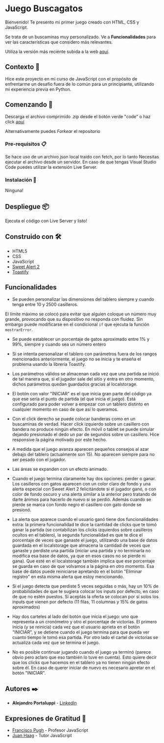 # Juego Buscagatos

Bienvenido! Te presento mi primer juego creado con HTML, CSS y JavaScript.

Se trata de un buscaminas muy personalizado. Ve a **Funcionalidades** para ver las características que considero más relevantes.

Utiliza la versión más reciénte subida a la web [aquí](https://buscagatos.netlify.app/).

## Contexto 📌

Hice este proyecto en mi curso de JavaScript con el propósito de enfrentarme un desafío fuera de lo común para un principiante, utilizando mi experiencia previa en Python.

## Comenzando 🚀

Descarga el archivo comprimido .zip desde el botón verde "code" o haz click [aquí](https://github.com/Ale6100/Buscagatos-juego-JS/archive/refs/heads/main.zip)

Alternativamente puedes _Forkear_ el repositorio

### Pre-requisitos 📋

Se hace uso de un archivo json local traido con fetch, por lo tanto Necesitas ejecutar el archivo desde un servidor. En caso de que tengas Visual Studio Code puedes utilizar la extensión Live Server.

### Instalación 🔧

Ninguna!

## Despliegue 📦

Ejecuta el código con Live Server y listo!

## Construido con 🛠️

* HTML5
* CSS
* JavaScript
* [Sweet Alert 2](https://sweetalert2.github.io/)
* [Toastify](https://apvarun.github.io/toastify-js/)

## Funcionalidades

* Se pueden personalizar las dimensiones del tablero siempre y cuando tenga entre 10 y 2500 casilleros.

El límite máximo se colocó para evitar que alguien coloque un número muy grande, provocando que su dispositivo no responda con fluidez. Sin embargo puede modificarse en el condicional ```if``` que ejecuta la función ```mostrarError```.

* Se puede establecer un porcentaje de gatos aproximado entre 1% y 99%, siempre y cuando sea un número entero

* Si se intenta personalizar el tablero con parámetros fuera de los rangos mencionados anteriormente, el juego no se inicia y te enseña el problema usando la librería Toastify.

* Los parámetros válidos se almacenan cada vez que una partida se inició de tal manera que, si el jugador sale del sitio y entra en otro momento, dichos parámetros quedan guardados gracias al localstorage.

* El botón con valor "INICIAR" es el que inicia gran parte del código ya que ese sería el punto de partida (el que inicia el juego). Está configurado para poder volver a empezar con un tablero distinto en cualquier momento en caso de que así lo queramos.

* Con el click derecho se puede colocar banderas como en un buscaminas de verdad. Hacer click izquierdo sobre un casillero con bandera no produce ningún efecto. En móvil o tablet se puede simular dejando presionado el dedo un par de segundos sobre un casillero. Hice responsive la página motivado por este hecho.

* A medida que el juego avanza aparecen pequeños consejos al azar debajo del tablero (actualmente son 15). No aparecen siempre para no ser pesado con el jugador.

* Las áreas se expanden con un efecto animado.

* Cuando el juego termina claramente hay dos opciones: perder o ganar. Los casilleros con gatos aparecen con un color claro de fondo y una alerta especial con Sweet Alert 2 felicitándote si el jugador ganó, o con color de fondo oscuro y una alerta similar a la anterior pero tratando de darte ánimos para hacerlo de nuevo si se perdió. Además cuando se pierde se marca con fondo negro el casillero con gato donde se presionó.

* La alerta que aparece cuando el usuario ganó tiene dos funcionalidades extra: la primera funcionalidad te dice la cantidad de clicks que te tomó ganar la partida (se contabilizan los clicks izquierdos sobre casilleros ocultos en el tablero), la segunda funcionalidad es que te dice el porcentaje de veces que ganaste el juego, utilizando una base de datos guardada en el localstorage que almacena la cantidad de veces que ganaste y perdiste una partida (iniciar una partida y no terminarla no modifica esa base de datos, ya que en esos casos no se pierde ni gana). Que esté en el localstorage también implica que ese porcentaje se guarda en caso de que volvamos a la página en otro momento. Esa base de datos puede reiniciarse apretando en el botón "Eliminar registro" en esta misma alerta que estoy mencionando.

* Si el juego detecta que perdiste 5 veces seguidas o más, hay un 10% de probabilidades de que te sugiera colocar los inputs por defecto, en caso de que no estén puestos. Si aceptás la oferta se colocan por sí solos los inputs que vienen por defecto (11 filas, 11 columnas y 15% de gatos aproximados)

* Hay dos carteles al lado del botón que inicia el juego: uno que representa a un cronómetro y otro el porcentaje de victorias. El primero inicia (y se reinicia) cada vez que el usuario aprieta en el botón "INICIAR", y se detiene cuando el juego termina para que pueda ver cuanto tiempo le tomó esa partida. Por otro lado el cartel de victorias se actualiza cada vez que se termina el juego.

* No es posible continuar jugando cuando el juego ya terminó (parece obvio pero aclaro que eso también lo tuve en cuenta). Esto quiere decir que los clicks que hacemos en el tablero ya no tienen ningún efecto sobre él. En caso de querer iniciar de nuevo es necesario apretar en el botón "INICIAR".

## Autores ✒️

* **Alejandro Portaluppi** - [LinkedIn](https://www.linkedin.com/in/alejandro-portaluppi/)

## Expresiones de Gratitud 🎁

* [Francisco Pugh](https://www.linkedin.com/in/francisco-pugh/) - Profesor JavaScript
* [Juan Haag](https://www.linkedin.com/in/juan-haag-2054aa1b4/) - Tutor JavaScript
